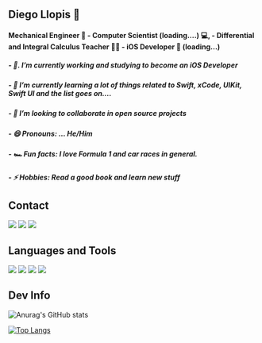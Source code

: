 ## Diego Llopis :man:

#### Mechanical Engineer 🚙  - Computer Scientist (loading....) 💻, - Differential and Integral Calculus Teacher :man_teacher: - iOS Developer 📱 (loading...)

##### - 🔭. I’m currently working and studying to become an iOS Developer
##### - 🌱  I’m currently learning a lot of things related to Swift, xCode, UIKit, Swift UI and the list goes on....
##### - 👯  I’m looking to collaborate in open source projects 
##### - 😄  Pronouns: ... He/Him
##### - :racing_car:    Fun facts: I love Formula 1 and car races in general.
##### - ⚡ Hobbies: Read a good book and learn new stuff

## Contact

<a href="https://www.linkedin.com/in/diego-llopis36"><img src="https://img.shields.io/badge/LinkedIn-0077B5?style=for-the-badge&logo=linkedin&logoColor=white"></a>
<a href="https://twitter.com/DiegoLlopis2"><img src="https://img.shields.io/badge/Twitter-1DA1F2?style=for-the-badge&logo=twitter&logoColor=white"></a>
<a href="https://www.instagram.com/llopis.diego/"><img src="https://img.shields.io/badge/Instagram-E4405F?style=for-the-badge&logo=instagram&logoColor=white"></a>

## Languages and Tools

<a href="http://www.python.org"><img src="https://img.shields.io/badge/Python-3776AB?style=for-the-badge&logo=python&logoColor=white"></a>
<a href="http://www.sqlite.org"><img src="https://img.shields.io/badge/SQLite-07405E?style=for-the-badge&logo=sqlite&logoColor=white"></a>
<a><img src="https://img.shields.io/badge/Visual_Studio_Code-0078D4?style=for-the-badge&logo=visual%20studio%20code&logoColor=white"></a>
<a><img src="https://img.shields.io/badge/Git-F05032?style=for-the-badge&logo=git&logoColor=white"></a>

## Dev Info

![Anurag's GitHub stats](https://github-readme-stats.vercel.app/api?username=diegollopis&show_icons=true&theme=dracula)

[![Top Langs](https://github-readme-stats.vercel.app/api/top-langs/?username=diegollopis&layout=compact&theme=dracula)](https://github.com/anuraghazra/github-readme-stats)



